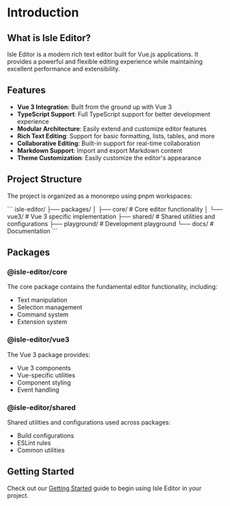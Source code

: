 # Introduction

## What is Isle Editor?

Isle Editor is a modern rich text editor built for Vue.js applications. It provides a powerful and flexible editing experience while maintaining excellent performance and extensibility.

## Features

- **Vue 3 Integration**: Built from the ground up with Vue 3
- **TypeScript Support**: Full TypeScript support for better development experience
- **Modular Architecture**: Easily extend and customize editor features
- **Rich Text Editing**: Support for basic formatting, lists, tables, and more
- **Collaborative Editing**: Built-in support for real-time collaboration
- **Markdown Support**: Import and export Markdown content
- **Theme Customization**: Easily customize the editor's appearance

## Project Structure

The project is organized as a monorepo using pnpm workspaces:

\`\`\`
isle-editor/
├── packages/
│ ├── core/ # Core editor functionality
│ └── vue3/ # Vue 3 specific implementation
├── shared/ # Shared utilities and configurations
├── playground/ # Development playground
└── docs/ # Documentation
\`\`\`

## Packages

### @isle-editor/core

The core package contains the fundamental editor functionality, including:

- Text manipulation
- Selection management
- Command system
- Extension system

### @isle-editor/vue3

The Vue 3 package provides:

- Vue 3 components
- Vue-specific utilities
- Component styling
- Event handling

### @isle-editor/shared

Shared utilities and configurations used across packages:

- Build configurations
- ESLint rules
- Common utilities

## Getting Started

Check out our [Getting Started](/guide/getting-started) guide to begin using Isle Editor in your project.
